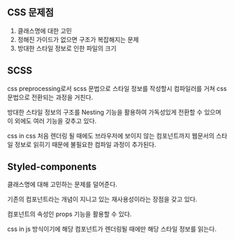 ## CSS 문제점

1. 클래스명에 대한 고민
2. 정해진 가이드가 없으면 구조가 복잡해지는 문제
3. 방대한 스타일 정보로 인한 파일의 크기

## SCSS

css preprocessing로서 scss 문법으로 스타일 정보를 작성할시 컴파일러를 거쳐 css 문법으로 전환되는 과정을 거친다.

방대한 스타일 정보의 구조를 Nesting 기능을 활용하여 가독성있게 전환할 수 있으며 이 외에도 여러 기능을 갖추고 있다.

css in css 처음 렌더링 될 때에도 브라우저에 보이지 않는 컴포넌트까지 웹문서의 스타일 정보로 읽히기 때문에 불필요한 컴파일 과정이 추가된다.

## Styled-components

클래스명에 대해 고민하는 문제를 덜어준다.

기존의 컴포넌트라는 개념이 지니고 있는 재사용성이라는 장점을 갖고 있다.

컴포넌트의 속성인 props 기능을 활용할 수 있다.

css in js 방식이기에 해당 컴포넌트가 렌더링될 때에만 해당 스타일 정보를 읽는다.
